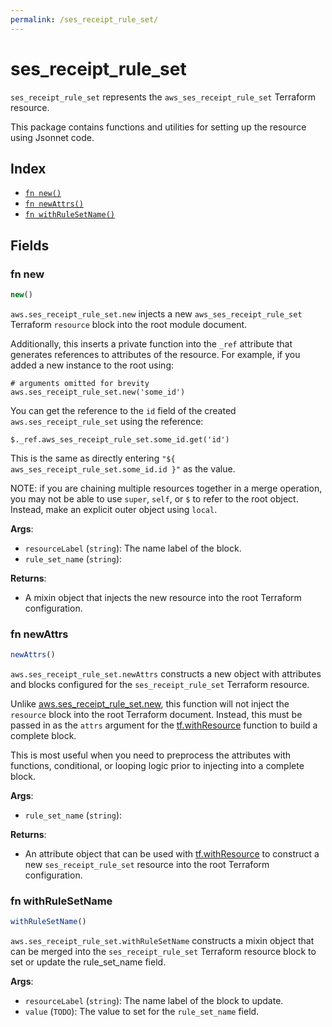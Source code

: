 ```yaml
---
permalink: /ses_receipt_rule_set/
---
```


# ses_receipt_rule_set

`ses_receipt_rule_set` represents the `aws_ses_receipt_rule_set` Terraform resource.



This package contains functions and utilities for setting up the resource using Jsonnet code.


## Index

* [`fn new()`](#fn-new)
* [`fn newAttrs()`](#fn-newattrs)
* [`fn withRuleSetName()`](#fn-withrulesetname)

## Fields

### fn new

```ts
new()
```


`aws.ses_receipt_rule_set.new` injects a new `aws_ses_receipt_rule_set` Terraform `resource`
block into the root module document.

Additionally, this inserts a private function into the `_ref` attribute that generates references to attributes of the
resource. For example, if you added a new instance to the root using:

    # arguments omitted for brevity
    aws.ses_receipt_rule_set.new('some_id')

You can get the reference to the `id` field of the created `aws.ses_receipt_rule_set` using the reference:

    $._ref.aws_ses_receipt_rule_set.some_id.get('id')

This is the same as directly entering `"${ aws_ses_receipt_rule_set.some_id.id }"` as the value.

NOTE: if you are chaining multiple resources together in a merge operation, you may not be able to use `super`, `self`,
or `$` to refer to the root object. Instead, make an explicit outer object using `local`.

**Args**:
  - `resourceLabel` (`string`): The name label of the block.
  - `rule_set_name` (`string`): 

**Returns**:
- A mixin object that injects the new resource into the root Terraform configuration.


### fn newAttrs

```ts
newAttrs()
```


`aws.ses_receipt_rule_set.newAttrs` constructs a new object with attributes and blocks configured for the `ses_receipt_rule_set`
Terraform resource.

Unlike [aws.ses_receipt_rule_set.new](#fn-sesreceiptrulesetnew), this function will not inject the `resource`
block into the root Terraform document. Instead, this must be passed in as the `attrs` argument for the
[tf.withResource](https://github.com/tf-libsonnet/core/tree/main/docs#fn-withresource) function to build a complete block.

This is most useful when you need to preprocess the attributes with functions, conditional, or looping logic prior to
injecting into a complete block.

**Args**:
  - `rule_set_name` (`string`): 

**Returns**:
  - An attribute object that can be used with [tf.withResource](https://github.com/tf-libsonnet/core/tree/main/docs#fn-withresource) to construct a new `ses_receipt_rule_set` resource into the root Terraform configuration.


### fn withRuleSetName

```ts
withRuleSetName()
```

`aws.ses_receipt_rule_set.withRuleSetName` constructs a mixin object that can be merged into the `ses_receipt_rule_set`
Terraform resource block to set or update the rule_set_name field.



**Args**:
  - `resourceLabel` (`string`): The name label of the block to update.
  - `value` (`TODO`): The value to set for the `rule_set_name` field.
